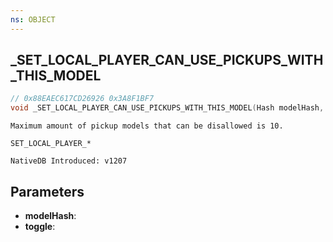 ```yaml
---
ns: OBJECT
---
```

## _SET_LOCAL_PLAYER_CAN_USE_PICKUPS_WITH_THIS_MODEL

```c
// 0x88EAEC617CD26926 0x3A8F1BF7
void _SET_LOCAL_PLAYER_CAN_USE_PICKUPS_WITH_THIS_MODEL(Hash modelHash, BOOL toggle);
```

```
Maximum amount of pickup models that can be disallowed is 10.

SET_LOCAL_PLAYER_*

NativeDB Introduced: v1207
```

## Parameters
* **modelHash**:
* **toggle**:
